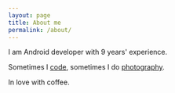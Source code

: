 ```yaml
---
layout: page
title: About me
permalink: /about/
---
```


I am Android developer with 9 years' experience.

Sometimes I [code](/projects/), sometimes I do [photography][instagram].

In love with coffee.

[instagram]: https://www.instagram.com/igortalankin/
